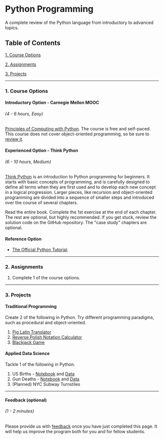 # Python Programming

A complete review of the Python language from introductory to advanced topics.

## Table of Contents
[1. Course Options](#section-a)

[2. Assignments](#section-b)

[3. Projects](#section-c)

---

### <a name="section-a"></a>1. Course Options

#### Introductory Option - Carnegie Mellon MOOC
###### (4 - 6 hours, Easy)

[Principles of Computing with Python](https://oli.cmu.edu/courses/free-open/computing-course-details/). The course is free and self-paced. This course does not cover object-oriented programming, so be sure to [review it](https://jeffknupp.com/blog/2014/06/18/improve-your-python-python-classes-and-object-oriented-programming/).

#### Experienced Option - Think Python
###### (6 - 10 hours, Medium)

[Think Python](http://greenteapress.com/wp/think-python-2e/) is an introduction to Python programming for beginners. It starts with basic concepts of programming, and is carefully designed to define all terms when they are first used and to develop each new concept in a logical progression. Larger pieces, like recursion and object-oriented programming are divided into a sequence of smaller steps and introduced over the course of several chapters.

Read the entire book. Complete the 1st exercise at the end of each chapter. The rest are optional, but highly recommended. If you get stuck, review the solution code on the GitHub repository. The "case study" chapters are optional.

#### Reference Option
- [The Official Python Tutorial](https://docs.python.org/3/tutorial).

---

### <a name="section-b"></a>2. Assignments

1. Complete 1 of the course options.

---

### <a name="section-c"></a>3. Projects


#### Traditional Programming

Create 2 of the following in Python. Try different programming paradigms, such as procedural and object-oriented.

1. [Pig Latin Translator](https://en.wikipedia.org/wiki/Pig_Latin)
2. [Reverse Polish Notation Calculator](https://en.wikipedia.org/wiki/Reverse_Polish_notation)
3. [Blackjack Game](https://en.wikipedia.org/wiki/Blackjack)


#### Applied Data Science

Tackle 1 of the following in Python.

1. US Births - [Notebook](../code/births.ipynb) and [Data](../code/us_births.csv)
2. Gun Deaths - [Notebook](../code/deaths.ipynb) and [Data](../code/guns.csv)
3. (Planned) NYC Subway Turnstiles

---

#### Feedback (optional)
###### (1 - 2 minutes)

Please provide us with [feedback](https://goo.gl/forms/gkWsYCSFXw2z40v33) once you have just completed this page. It will help us improve the program both for you and for fellow students.
